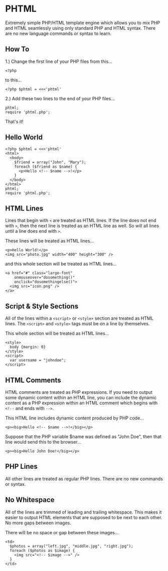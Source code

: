 PHTML
=====

Extremely simple PHP/HTML template engine which allows you to mix PHP and HTML seamlessly using only standard PHP and HTML syntax. There are no new language commands or syntax to learn.

How To
------

1.) Change the first line of your PHP files from this...

    <?php

to this...

    <?php $phtml = <<<'phtml'

2.) Add these two lines to the end of your PHP files...

    phtml;
    require 'phtml.php';

That's it!

Hello World
-----------

    <?php $phtml = <<<'phtml'
    <html>
      <body>
        $friend = array("John", "Mary");
        foreach ($friend as $name) {
          <p>Hello <!-- $name -->!</p>
        }
      </body>
    </html>
    phtml;
    require 'phtml.php';

HTML Lines
----------

Lines that begin with `<` are treated as HTML lines. If the line does not end with `>`, then the next line is treated as an HTML line as well. So will all lines until a line does end with `>`.

These lines will be treated as HTML lines...

    <p>Hello World!</p>
    <img src="photo.jpg" width="400" height="300" />
    
and this whole section will be treated as HTML lines...

    <a href="#" class="large-font"
        onmouseover="dosomething()"
        onclick="dosomethingelse()">
      <img src="icon.png" />
    </a>

Script & Style Sections
-----------------------

All of the lines within a `<script>` or `<style>` section are treated as HTML lines. The `<script>` and `<style>` tags must be on a line by themselves.

This whole section will be treated as HTML lines...

    <style>
      body {margin: 0}
    </style>
    <script>
      var username = "johndoe";
    </script>

HTML Comments
-------------

HTML comments are treated as PHP expressions. If you need to output some dynamic content within an HTML line, you can include the dynamic content as a PHP expression within an HTML comment which begins with `<!--` and ends with `-->`.

This HTML line includes dynamic content produced by PHP code...

    <p><big>Hello <!-- $name -->!</big></p>
    
Suppose that the PHP variable $name was defined as "John Doe", then that line would send this to the browser...

    <p><big>Hello John Doe!</big></p>
    
PHP Lines
---------

All other lines are treated as regular PHP lines. There are no new commands or syntax.

No Whitespace
-------------

All of the lines are trimmed of leading and trailing whitespace. This makes it easier to output HTML elements that are supposed to be next to each other. No more gaps between images.

There will be no space or gap between these images...

    <td>
      $photos = array("left.jpg", "middle.jpg", "right.jpg");
      foreach ($photos as $image) {
        <img src="<!-- $image -->" />
      }
    </td>

